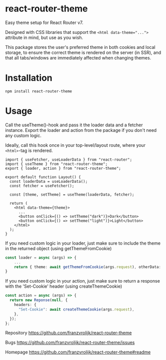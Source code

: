 # react-router-theme

Easy theme setup for React Router v7.

Designed with CSS libraries that support the `<html data-theme="...">` attribute in mind, but use as you wish.

This package stores the user's preferred theme in both cookies and local storage, to ensure the correct theme is rendered on the server (in SSR), and that all tabs/windows are immediately affected when changing themes.

# Installation

`npm install react-router-theme`

# Usage

Call the useTheme()-hook and pass it the loader data and a fetcher instance.
Export the loader and action from the package if you don't need any custom logic.

Ideally, call this hook once in your top-level/layout route, where your `<html>`-tag is rendered.

```tsx
import { useFetcher, useLoaderData } from "react-router";
import { useTheme } from "react-router-theme";
export { loader, action } from "react-router-theme";

export default function Layout() {
  const loaderData = useLoaderData();
  const fetcher = useFetcher();

  const [theme, setTheme] = useTheme(loaderData, fetcher);

  return (
    <html data-theme={theme}>
      ...
      <button onClick={() => setTheme("dark")}>Dark</button>
      <button onClick={() => setTheme("light")}>Light</button>
    </html>
  );
}
```

If you need custom logic in your loader, just make sure to include the theme in the returned object (using getThemeFromCookie)

```ts
const loader = async (args) => {
    ...
    return { theme: await getThemeFromCookie(args.request), otherData: ... }
}
```

If you need custom logic in your action, just make sure to return a response with the 'Set-Cookie' header (using createThemeCookie)

```ts
const action = async (args) => {
  return new Reponse(null, {
    headers: {
      "Set-Cookie": await createThemeCookie(args.request),
    },
  });
};
```

Repository
https://github.com/franzvrolijk/react-router-theme

Bugs
https://github.com/franzvrolijk/react-router-theme/issues

Homepage
https://github.com/franzvrolijk/react-router-theme#readme
